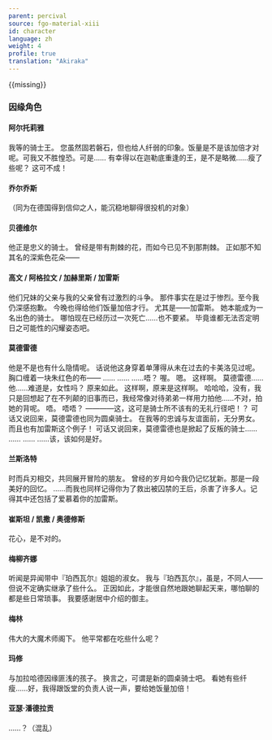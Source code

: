 ```yaml
---
parent: percival
source: fgo-material-xiii
id: character
language: zh
weight: 4
profile: true
translation: "Akiraka"
---
```


{{missing}}

### 因缘角色

#### 阿尔托莉雅

我等的骑士王。
您虽然固若磐石，但也给人纤弱的印象。饭量是不是该加倍才对呢。可我又不胜惶恐。可是……
有幸得以在迦勒底重逢的王，是不是略微……瘦了些呢？
这可不成！

#### 乔尔乔斯

（同为在德国得到信仰之人，能沉稳地聊得很投机的对象）

#### 贝德维尔

他正是忠义的骑士。
曾经是带有荆棘的花，而如今已见不到那荆棘。
正如那不知其名的深紫色花朵——

#### 高文 / 阿格拉文 / 加赫里斯 / 加雷斯

他们兄妹的父亲与我的父亲曾有过激烈的斗争。
那件事实在是过于惨烈。至今我仍深感抱歉。
今晚也得给他们饭量加倍才行。
尤其是——加雷斯。
她本能成为一名出色的骑士。
哪怕现在已经历过一次死亡……也不要紧。
毕竟谁都无法否定明日之可能性的闪耀姿态吧。

#### 莫德雷德

他是不是也有什么隐情呢。
话说他这身穿着单薄得从未在过去的卡美洛见过呢。
胸口缠着一块朱红色的布——
……
……
……唔？
喔。
嗯。
这样啊。
莫德雷德……他……难道是，女性吗？
原来如此。
这样啊，原来是这样啊。
哈哈哈，没有，我只是回想起了在不列颠的旧事而已，我经常像对待弟弟一样用力拍他……不对，拍她的背呢。
唔。
唔唔？
————这，这可是骑士所不该有的无礼行径吧！？
可话又说回来，莫德雷德也同为圆桌骑士。
在我等的忠诚与友谊面前，无分男女。而且也有加雷斯这个例子！
可话又说回来，莫德雷德也是掀起了反叛的骑士……
……
……
……该，该如何是好。

#### 兰斯洛特

时而兵刃相交，共同展开冒险的朋友。
曾经的岁月如今我仍记忆犹新。那是一段美好的回忆。
……而我也同样记得你为了救出被囚禁的王后，杀害了许多人。记得其中还包括了爱慕着你的加雷斯。

#### 崔斯坦 / 凯撒 / 奥德修斯

花心，是不对的。

#### 梅柳齐娜

听闻是异闻带中『珀西瓦尔』姐姐的淑女。
我与『珀西瓦尔』，虽是，不同人——
但说不定确实继承了些什么。
正因如此，才能很自然地跟她聊起天来，哪怕聊的都是些日常琐事。
我要感谢居中介绍的御主。

#### 梅林

伟大的大魔术师阁下。
他平常都在吃些什么呢？

#### 玛修

与加拉哈德因缘匪浅的孩子。
换言之，可谓是新的圆桌骑士吧。
看她有些纤瘦……好，我得跟饭堂的负责人说一声，要给她饭量加倍！

#### 亚瑟·潘德拉贡

……？（混乱）
